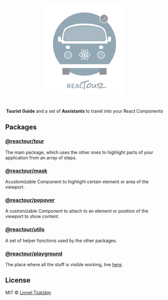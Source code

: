 <p align="center">
  <img alt="reactour" title="reactour" src="logo.svg" width="250">
</p>
<p align="center" style="margin-top: 40px">
  <strong>Tourist Guide</strong> and a set of <strong>Assistants</strong> to travel into your React Components
</p>

## Packages

### [@reactour/tour](/packages/tour) 

The main package, which uses the other ones to highlight parts of your application from an array of steps.

### [@reactour/mask](/packages/mask) 

Acustomizable Component to highlight certain element or area of the viewport.

### [@reactour/popover](/packages/popover) 

A customizable Component to attach to an element or position of the viewport to show content.

### [@reactour/utils](/packages/utils) 

A set of helper functions used by the other packages.

### [@reactour/playground](/packages/playground) 

The place where all the stuff is visible working, live [here](https://reactour.vercel.app/).

## License

MIT © [Lionel Tzatzkin](https://lionel.tzatzk.in)
